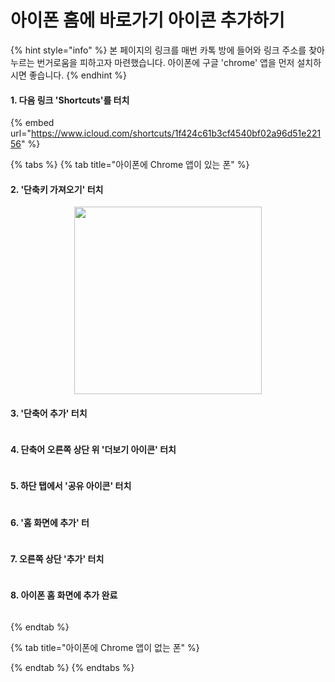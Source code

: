 # 아이폰 홈에 바로가기 아이콘 추가하기

{% hint style="info" %}
본 페이지의 링크를 매번 카톡 방에 들어와 링크 주소를 찾아 누르는 번거로움을 피하고자 마련했습니다. 아이폰에 구글 'chrome' 앱을 먼저 설치하시면 좋습니다.
{% endhint %}

#### 1. 다음 링크 'Shortcuts'를 터치

{% embed url="https://www.icloud.com/shortcuts/1f424c61b3cf4540bf02a96d51e22156" %}

{% tabs %}
{% tab title="아이폰에 Chrome 앱이 있는 폰" %}
#### 2. '단축키 가져오기'  터치

<figure><center><img src=".gitbook/assets/KakaoTalk_20230113_211321548.jpg"  width="300" height="300" alt=""></center><figcaption></figcaption></figure>

#### 3.  '단축어 추가'  터치

<figure><img src=".gitbook/assets/KakaoTalk_20230113_211321548_01.jpg" alt=""><figcaption></figcaption></figure>

#### 4.  단축어 오른쪽 상단 위 '더보기 아이콘' 터치

<figure><img src=".gitbook/assets/KakaoTalk_20230113_211321548_02.jpg" alt=""><figcaption></figcaption></figure>

#### 5.  하단 탭에서 '공유 아이콘' 터치

<figure><img src=".gitbook/assets/KakaoTalk_20230113_211321548_03 (1).jpg" alt=""><figcaption></figcaption></figure>

#### 6.  '홈 화면에 추가' 터

<figure><img src=".gitbook/assets/KakaoTalk_20230113_211321548_04.jpg" alt=""><figcaption></figcaption></figure>

#### 7.  오른쪽 상단 '추가' 터치

<figure><img src=".gitbook/assets/KakaoTalk_20230113_211321548_05.jpg" alt=""><figcaption></figcaption></figure>

#### 8. 아이폰 홈 화면에 추가 완료

<figure><img src=".gitbook/assets/KakaoTalk_20230113_211321548_06.jpg" alt=""><figcaption></figcaption></figure>
{% endtab %}

{% tab title="아이폰에 Chrome 앱이 없는 폰" %}

{% endtab %}
{% endtabs %}
